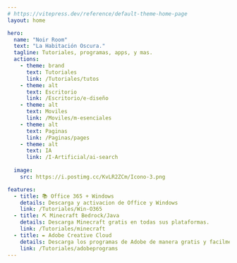 ```yaml
---
# https://vitepress.dev/reference/default-theme-home-page
layout: home

hero:
  name: "Noir Room"
  text: "La Habitación Oscura."
  tagline: Tutoriales, programas, apps, y mas.
  actions:
    - theme: brand
      text: Tutoriales
      link: /Tutoriales/tutos
    - theme: alt
      text: Escritorio
      link: /Escritorio/e-diseño
    - theme: alt
      text: Moviles
      link: /Moviles/m-esenciales
    - theme: alt
      text: Paginas
      link: /Paginas/pages
    - theme: alt
      text: IA
      link: /I-Artificial/ai-search
  
  image:
    src: https://i.postimg.cc/KvLR2ZCm/Icono-3.png

features:
  - title: 📚 Office 365 + Windows
    details: Descarga y activacion de Office y Windows
    link: /Tutoriales/Win-O365
  - title: ⛏ Minecraft Bedrock/Java
    details: Descarga Minecraft gratis en todas sus plataformas.
    link: /Tutoriales/minecraft
  - title: ✒ Adobe Creative Cloud
    details: Descarga los programas de Adobe de manera gratis y facilmente. (Photoshop, Illustrator, etc)
    link: /Tutoriales/adobeprograms
---
```


